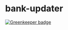 # bank-updater

[![Greenkeeper badge](https://badges.greenkeeper.io/mixassio/bank-updater.svg)](https://greenkeeper.io/)